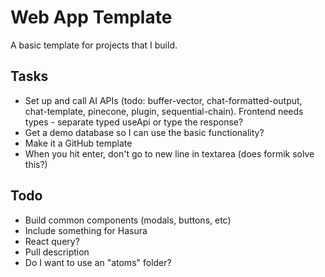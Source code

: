 # Web App Template

A basic template for projects that I build.

## Tasks

- Set up and call AI APIs (todo: buffer-vector, chat-formatted-output, chat-template, pinecone, plugin, sequential-chain). Frontend needs types - separate typed useApi or type the response?
- Get a demo database so I can use the basic functionality?
- Make it a GitHub template
- When you hit enter, don't go to new line in textarea (does formik solve this?)

## Todo

- Build common components (modals, buttons, etc)
- Include something for Hasura
- React query?
- Pull description
- Do I want to use an "atoms" folder?